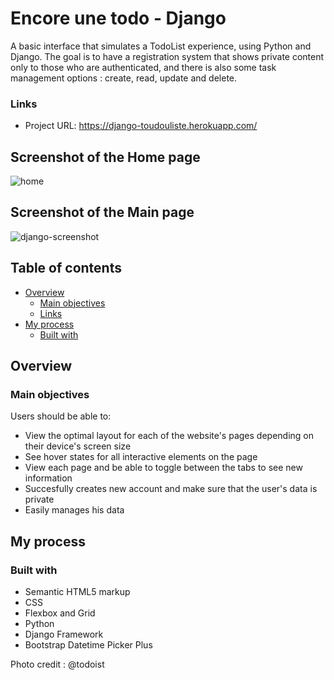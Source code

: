 # Encore une todo - Django

A basic interface that simulates a TodoList experience, using Python and Django.
The goal is to have a registration system that shows private content only to those who are authenticated, and there is also some task management options : create, read, update and delete.


### Links

- Project URL: https://django-toudouliste.herokuapp.com/

## Screenshot of the Home page

![home](https://user-images.githubusercontent.com/96242923/160257093-2a6ba0fe-f7a5-4cbd-81e2-0419f0fd87aa.png)

## Screenshot of the Main page

![django-screenshot](https://user-images.githubusercontent.com/96242923/160257038-bbb45f49-abd2-450b-9345-11e09185b378.png)

## Table of contents

- [Overview](#overview)
  - [Main objectives](#main-objectives)
  - [Links](#links)
- [My process](#my-process)
  - [Built with](#built-with)

## Overview

### Main objectives

Users should be able to:

- View the optimal layout for each of the website's pages depending on their device's screen size
- See hover states for all interactive elements on the page
- View each page and be able to toggle between the tabs to see new information
- Succesfully creates new account and make sure that the user's data is private
- Easily manages his data



## My process

### Built with

- Semantic HTML5 markup
- CSS 
- Flexbox and Grid
- Python
- Django Framework
- Bootstrap Datetime Picker Plus


Photo credit : @todoist





